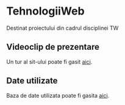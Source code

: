 # TehnologiiWeb
Destinat proiectului din cadrul disciplinei TW

## Videoclip de prezentare
Un tur al sit-ului poate fi gasit [aici](https://youtu.be/R1i5H2S2B38).

## Date utilizate
Baza de date utilizata poate fi gasita [aici](https://www.kaggle.com/START-UMD/gtd).